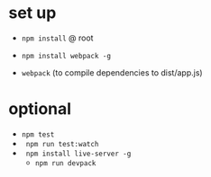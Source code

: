 # set up

  - ```npm install``` @ root


 - ```npm install webpack -g```

-  ```webpack``` (to compile dependencies to dist/app.js)

# optional

  - ```npm test```
  - ``` npm run test:watch```
  - ``` npm install live-server -g```
    - ```npm run devpack```
